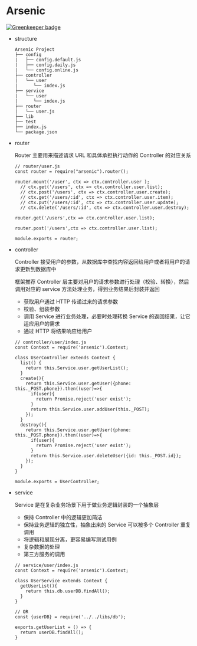 # Arsenic

[![Greenkeeper badge](https://badges.greenkeeper.io/yeliex/arsenic.svg?token=de4133fae9b8a3932a1b25d99d0a378c1334a29bf38eb0dd46cbc9a3570e1c1b&ts=1526967498624)](https://greenkeeper.io/)

- structure
  ```
  Arsenic Project
  ├── config
  |   ├── config.default.js
  |   ├── config.daily.js
  |   └── config.online.js
  ├── controller
  |   └── user
  |      └── index.js
  ├── service
  |   └── user
  |      └── index.js
  ├── router
  |   └── user.js
  ├── lib
  ├── test
  ├── index.js
  └── package.json
  ```

- router
  
  Router 主要用来描述请求 URL 和具体承担执行动作的 Controller 的对应关系
  ```ecmascript 6
  // router/user.js
  const router = require("arsenic").router();
  
  router.mount('/user', ctx => ctx.controller.user );
    // ctx.get('/users', ctx => ctx.controller.user.list);
    // ctx.post('/users', ctx => ctx.controller.user.create);
    // ctx.get('/users/:id', ctx => ctx.controller.user.item);
    // ctx.put('/users/:id', ctx => ctx.controller.user.update);
    // ctx.delete('/users/:id', ctx => ctx.controller.user.destroy);

  router.get('/users',ctx => ctx.controller.user.list);
  
  router.post('/users',ctx => ctx.controller.user.list);
  
  module.exports = router;
  ```

- controller

  Controller 接受用户的参数，从数据库中查找内容返回给用户或者将用户的请求更新到数据库中

  框架推荐 Controller 层主要对用户的请求参数进行处理（校验、转换），然后调用对应的 service 方法处理业务，得到业务结果后封装并返回
  - 获取用户通过 HTTP 传递过来的请求参数
  - 校验、组装参数
  - 调用 Service 进行业务处理，必要时处理转换 Service 的返回结果，让它适应用户的需求
  - 通过 HTTP 将结果响应给用户
  
  ```ecmascript 6
  // controller/user/index.js
  const Context = require('arsenic').Context;
  
  class UserController extends Context {
    list() {
      return this.Service.user.getUserList();
    }
    create(){
      return this.Service.user.getUser({phone: this._POST.phone}).then((user)=>{
        if(user){
          return Promise.reject('user exist');
        }
        return this.Service.user.addUser(this._POST);
      });
    }
    destroy(){
      return this.Service.user.getUser({phone: this._POST.phone}).then((user)=>{
        if(user){
          return Promise.reject('user exist');
        }
        return this.Service.user.deleteUser({id: this._POST.id});
      });
    }
  }
  
  module.exports = UserController;
  ```

- service
  
  Service 是在复杂业务场景下用于做业务逻辑封装的一个抽象层
  - 保持 Controller 中的逻辑更加简洁
  - 保持业务逻辑的独立性，抽象出来的 Service 可以被多个 Controller 重复调用
  - 将逻辑和展现分离，更容易编写测试用例
  - 复杂数据的处理
  - 第三方服务的调用
  
  ```ecmascript 6
  // service/user/index.js
  const Context = require('arsenic').Context;
  
  class UserService extends Context {
    getUserList(){
      return this.db.userDB.findAll();
    }
  }

  // OR
  const {userDB} = require('../../libs/db');

  exports.getUserList = () => {
    return userDB.findAll();
  }
  ```
